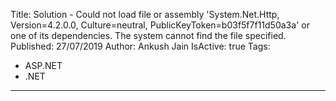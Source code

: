 Title: Solution - Could not load file or assembly 'System.Net.Http, Version=4.2.0.0, Culture=neutral, PublicKeyToken=b03f5f7f11d50a3a' or one of its dependencies. The system cannot find the file specified.
Published: 27/07/2019
Author: Ankush Jain
IsActive: true
Tags:
  - ASP.NET
  - .NET
---
